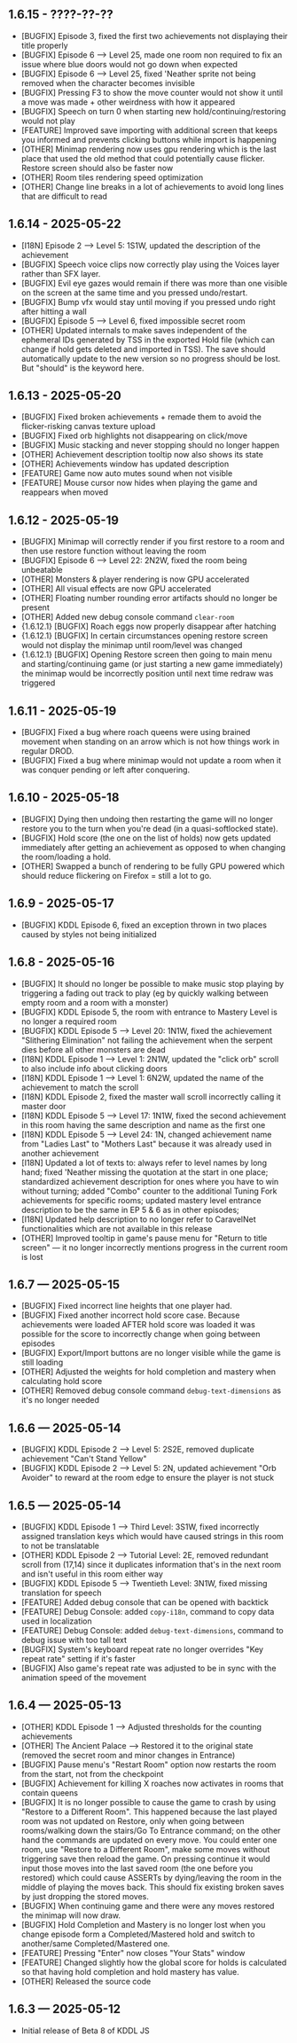 ## 1.6.15 - ????-??-??
 - [BUGFIX] Episode 3, fixed the first two achievements not displaying their title properly
 - [BUGFIX] Episode 6 ⟶ Level 25, made one room non required to fix an issue where blue doors would not go down when expected
 - [BUGFIX] Episode 6 ⟶ Level 25, fixed 'Neather sprite not being removed when the character becomes invisible
 - [BUGFIX] Pressing F3 to show the move counter would not show it until a move was made + other weirdness with how it appeared
 - [BUGFIX] Speech on turn 0 when starting new hold/continuing/restoring would not play
 - [FEATURE] Improved save importing with additional screen that keeps you informed and prevents clicking buttons while import is happening
 - [OTHER] Minimap rendering now uses gpu rendering which is the last place that used the old method that could potentially cause flicker. Restore screen should also be faster now
 - [OTHER] Room tiles rendering speed optimization
 - [OTHER] Change line breaks in a lot of achievements to avoid long lines that are difficult to read

## 1.6.14 - 2025-05-22
 - [I18N] Episode 2 ⟶ Level 5: 1S1W, updated the description of the achievement
 - [BUGFIX] Speech voice clips now correctly play using the Voices layer rather than SFX layer.
 - [BUGFIX] Evil eye gazes would remain if there was more than one visible on the screen at the same time and you pressed undo/restart.
 - [BUGFIX] Bump vfx would stay until moving if you pressed undo right after hitting a wall
 - [BUGFIX] Episode 5 ⟶ Level 6, fixed impossible secret room
 - [OTHER] Updated internals to make saves independent of the ephemeral IDs generated by TSS in the exported Hold file (which can change if hold gets deleted and imported in TSS). The save should automatically update to the new version so no progress should be lost. But "should" is the keyword here.

## 1.6.13 - 2025-05-20
 - [BUGFIX] Fixed broken achievements + remade them to avoid the flicker-risking canvas texture upload
 - [BUGFIX] Fixed orb highlights not disappearing on click/move
 - [BUGFIX] Music stacking and never stopping should no longer happen
 - [OTHER] Achievement description tooltip now also shows its state
 - [OTHER] Achievements window has updated description
 - [FEATURE] Game now auto mutes sound when not visible
 - [FEATURE] Mouse cursor now hides when playing the game and reappears when moved

## 1.6.12 - 2025-05-19
 - [BUGFIX] Minimap will correctly render if you first restore to a room and then use restore function without leaving the room
 - [BUGFIX] Episode 6 ⟶ Level 22: 2N2W, fixed the room being unbeatable
 - [OTHER] Monsters & player rendering is now GPU accelerated
 - [OTHER] All visual effects are now GPU accelerated
 - [OTHER] Floating number rounding error artifacts should no longer be present
 - [OTHER] Added new debug console command `clear-room`
 - {1.6.12.1} [BUGFIX] Roach eggs now properly disappear after hatching
 - {1.6.12.1} [BUGFIX] In certain circumstances opening restore screen would not display the minimap until room/level was changed
 - {1.6.12.1} [BUGFIX] Opening Restore screen then going to main menu and starting/continuing game (or just starting a new game immediately) the minimap would be incorrectly position until next time redraw was triggered

## 1.6.11 - 2025-05-19
 - [BUGFIX] Fixed a bug where roach queens were using brained movement when standing on an arrow which is not how things work in regular DROD.
 - [BUGFIX] Fixed a bug where minimap would not update a room when it was conquer pending or left after conquering.

## 1.6.10 - 2025-05-18
 - [BUGFIX] Dying then undoing then restarting the game will no longer restore you to the turn when you're dead (in a quasi-softlocked state).
 - [BUGFIX] Hold score (the one on the list of holds) now gets updated immediately after getting an achievement as opposed to when changing the room/loading a hold.
 - [OTHER] Swapped a bunch of rendering to be fully GPU powered which should reduce flickering on Firefox = still a lot to go.

## 1.6.9 - 2025-05-17
 - [BUGFIX] KDDL Episode 6, fixed an exception thrown in two places caused by styles not being initialized

## 1.6.8 - 2025-05-16
 - [BUGFIX] It should no longer be possible to make music stop playing by triggering a fading out track to play (eg by quickly walking between empty room and a room with a monster)
 - [BUGFIX] KDDL Episode 5, the room with entrance to Mastery Level is no longer a required room
 - [BUGFIX] KDDL Episode 5 ⟶ Level 20: 1N1W, fixed the achievement "Slithering Elimination" not failing the achievement when the serpent dies before all other monsters are dead
 - [I18N] KDDL Episode 1 ⟶ Level 1: 2N1W, updated the "click orb" scroll to also include info about clicking doors
 - [I18N] KDDL Episode 1 ⟶ Level 1: 6N2W, updated the name of the achievement to match the scroll
 - [I18N] KDDL Episode 2, fixed the master wall scroll incorrectly calling it master door
 - [I18N] KDDL Episode 5 ⟶ Level 17: 1N1W, fixed the second achievement in this room having the same description and name as the first one
 - [I18N] KDDL Episode 5 ⟶ Level 24: 1N, changed achievement name from "Ladies Last" to "Mothers Last" because it was already used in another achievement
 - [I18N] Updated a lot of texts to: always refer to level names by long hand; fixed 'Neather missing the quotation at the start in one place; standardized achievement description for ones where you have to win without turning; added "Combo" counter to the additional Tuning Fork achievements for specific rooms; updated mastery level entrance description to be the same in EP 5 & 6 as in other episodes;
 - [I18N] Updated help description to no longer refer to CaravelNet functionalities which are not available in this release
 - [OTHER] Improved tooltip in game's pause menu for "Return to title screen" — it no longer incorrectly mentions progress in the current room is lost

## 1.6.7 — 2025-05-15
 - [BUGFIX] Fixed incorrect line heights that one player had.
 - [BUGFIX] Fixed another incorrect hold score case. Because achievements were loaded AFTER hold score was loaded it was possible for the score to incorrectly change when going between episodes
 - [BUGFIX] Export/Import buttons are no longer visible while the game is still loading
 - [OTHER] Adjusted the weights for hold completion and mastery when calculating hold score
 - [OTHER] Removed debug console command `debug-text-dimensions` as it's no longer needed

## 1.6.6 — 2025-05-14
 - [BUGFIX] KDDL Episode 2 ⟶ Level 5: 2S2E, removed duplicate achievement "Can't Stand Yellow"
 - [BUGFIX] KDDL Episode 2 ⟶ Level 5: 2N, updated achievement "Orb Avoider" to reward at the room edge to ensure the player is not stuck

## 1.6.5 — 2025-05-14
 - [BUGFIX] KDDL Episode 1 ⟶ Third Level: 3S1W, fixed incorrectly assigned translation keys which would have caused strings in this room to not be translatable
 - [OTHER] KDDL Episode 2 ⟶ Tutorial Level: 2E, removed redundant scroll from (17,14) since it duplicates information that's in the next room and isn't useful in this room either way
 - [BUGFIX] KDDL Episode 5 ⟶ Twentieth Level: 3N1W, fixed missing translation for speech
 - [FEATURE] Added debug console that can be opened with backtick
 - [FEATURE] Debug Console: added `copy-i18n`, command to copy data used in localization
 - [FEATURE] Debug Console: added `debug-text-dimensions`, command to debug issue with too tall text
 - [BUGFIX] System's keyboard repeat rate no longer overrides "Key repeat rate" setting if it's faster
 - [BUGFIX] Also game's repeat rate was adjusted to be in sync with the animation speed of the movement

## 1.6.4 — 2025-05-13
 - [OTHER] KDDL Episode 1 ⟶ Adjusted thresholds for the counting achievements
 - [OTHER] The Ancient Palace ⟶ Restored it to the original state (removed the secret room and minor changes in Entrance)
 - [BUGFIX] Pause menu's "Restart Room" option now restarts the room from the start, not from the checkpoint
 - [BUGFIX] Achievement for killing X roaches now activates in rooms that contain queens
 - [BUGFIX] It is no longer possible to cause the game to crash by using "Restore to a Different Room". This happened because the last played room was not updated on Restore, only when going between rooms/walking down the stairs/Go To Entrance command; on the other hand the commands are updated on every move. You could enter one room, use "Restore to a Different Room", make some moves without triggering save then reload the game. On pressing continue it would input those moves into the last saved room (the one before you restored) which could cause ASSERTs by dying/leaving the room in the middle of playing the moves back. This should fix existing broken saves by just dropping the stored moves.
 - [BUGFIX] When continuing game and there were any moves restored the minimap will now draw.
 - [BUGFIX] Hold Completion and Mastery is no longer lost when you change episode form a Completed/Mastered hold and switch to another/same Completed/Mastered one.
 - [FEATURE] Pressing "Enter" now closes "Your Stats" window
 - [FEATURE] Changed slightly how the global score for holds is calculated so that having hold completion and hold mastery has value.
 - [OTHER] Released the source code

## 1.6.3 — 2025-05-12
 - Initial release of Beta 8 of KDDL JS